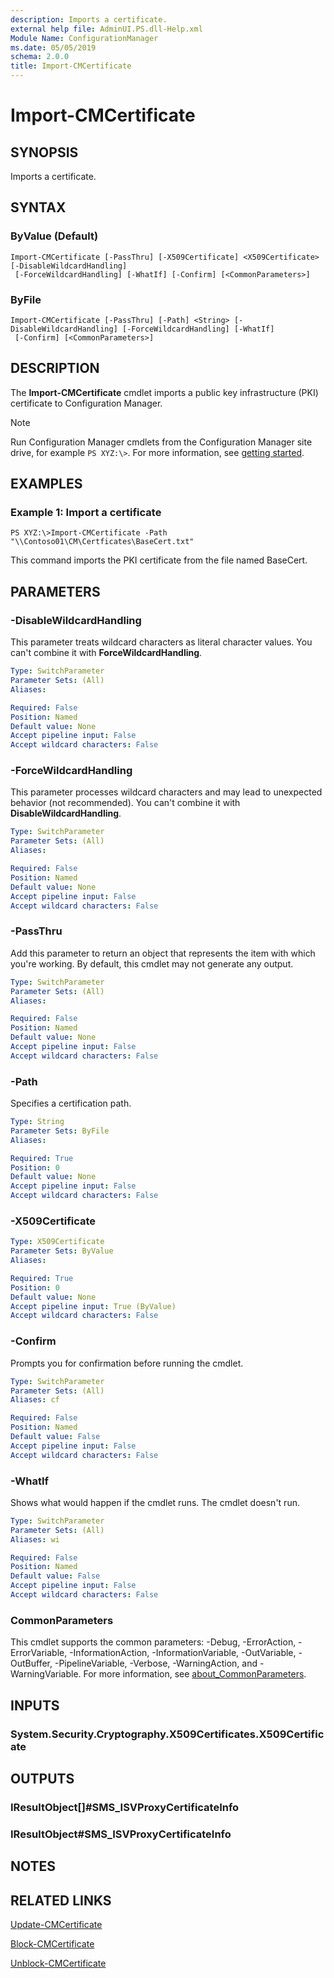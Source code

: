 ```yaml
---
description: Imports a certificate.
external help file: AdminUI.PS.dll-Help.xml
Module Name: ConfigurationManager
ms.date: 05/05/2019
schema: 2.0.0
title: Import-CMCertificate
---
```


# Import-CMCertificate

## SYNOPSIS
Imports a certificate.

## SYNTAX

### ByValue (Default)
```
Import-CMCertificate [-PassThru] [-X509Certificate] <X509Certificate> [-DisableWildcardHandling]
 [-ForceWildcardHandling] [-WhatIf] [-Confirm] [<CommonParameters>]
```

### ByFile
```
Import-CMCertificate [-PassThru] [-Path] <String> [-DisableWildcardHandling] [-ForceWildcardHandling] [-WhatIf]
 [-Confirm] [<CommonParameters>]
```

## DESCRIPTION
The **Import-CMCertificate** cmdlet imports a public key infrastructure (PKI) certificate to Configuration Manager.

> [!NOTE]
> Run Configuration Manager cmdlets from the Configuration Manager site drive, for example `PS XYZ:\>`. For more information, see [getting started](/powershell/sccm/overview).

## EXAMPLES

### Example 1: Import a certificate
```
PS XYZ:\>Import-CMCertificate -Path "\\Contoso01\CM\Certficates\BaseCert.txt"
```

This command imports the PKI certificate from the file named BaseCert.

## PARAMETERS

### -DisableWildcardHandling

This parameter treats wildcard characters as literal character values. You can't combine it with **ForceWildcardHandling**.

```yaml
Type: SwitchParameter
Parameter Sets: (All)
Aliases:

Required: False
Position: Named
Default value: None
Accept pipeline input: False
Accept wildcard characters: False
```

### -ForceWildcardHandling

This parameter processes wildcard characters and may lead to unexpected behavior (not recommended). You can't combine it with **DisableWildcardHandling**.

```yaml
Type: SwitchParameter
Parameter Sets: (All)
Aliases:

Required: False
Position: Named
Default value: None
Accept pipeline input: False
Accept wildcard characters: False
```

### -PassThru

Add this parameter to return an object that represents the item with which you're working. By default, this cmdlet may not generate any output.

```yaml
Type: SwitchParameter
Parameter Sets: (All)
Aliases:

Required: False
Position: Named
Default value: None
Accept pipeline input: False
Accept wildcard characters: False
```

### -Path
Specifies a certification path.

```yaml
Type: String
Parameter Sets: ByFile
Aliases:

Required: True
Position: 0
Default value: None
Accept pipeline input: False
Accept wildcard characters: False
```

### -X509Certificate
```yaml
Type: X509Certificate
Parameter Sets: ByValue
Aliases:

Required: True
Position: 0
Default value: None
Accept pipeline input: True (ByValue)
Accept wildcard characters: False
```

### -Confirm
Prompts you for confirmation before running the cmdlet.

```yaml
Type: SwitchParameter
Parameter Sets: (All)
Aliases: cf

Required: False
Position: Named
Default value: False
Accept pipeline input: False
Accept wildcard characters: False
```

### -WhatIf

Shows what would happen if the cmdlet runs. The cmdlet doesn't run.

```yaml
Type: SwitchParameter
Parameter Sets: (All)
Aliases: wi

Required: False
Position: Named
Default value: False
Accept pipeline input: False
Accept wildcard characters: False
```

### CommonParameters
This cmdlet supports the common parameters: -Debug, -ErrorAction, -ErrorVariable, -InformationAction, -InformationVariable, -OutVariable, -OutBuffer, -PipelineVariable, -Verbose, -WarningAction, and -WarningVariable. For more information, see [about_CommonParameters](http://go.microsoft.com/fwlink/?LinkID=113216).

## INPUTS

### System.Security.Cryptography.X509Certificates.X509Certificate
## OUTPUTS

### IResultObject[]#SMS_ISVProxyCertificateInfo
### IResultObject#SMS_ISVProxyCertificateInfo
## NOTES

## RELATED LINKS

[Update-CMCertificate](Update-CMCertificate.md)

[Block-CMCertificate](Block-CMCertificate.md)

[Unblock-CMCertificate](Unblock-CMCertificate.md)


